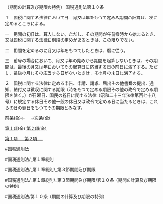 （期間の計算及び期限の特例）
国税通則法第１０条

１　国税に関する法律において日、月又は年をもつて定める期間の計算は、次に定めるところによる。

一　期間の初日は、算入しない。ただし、その期間が午前零時から始まるとき、又は国税に関する法律に別段の定めがあるときは、この限りでない。

二　期間を定めるのに月又は年をもつてしたときは、暦に従う。

三　前号の場合において、月又は年の始めから期間を起算しないときは、その期間は、最後の月又は年においてその起算日に応当する日の前日に満了する。ただし、最後の月にその応当する日がないときは、その月の末日に満了する。

２　国税に関する法律に定める申告、申請、請求、届出その他書類の提出、通知、納付又は徴収に関する期限（時をもつて定める期限その他の政令で定める期限を除く。）が日曜日、国民の祝日に関する法律（昭和二十三年法律第百七十八号）に規定する休日その他一般の休日又は政令で定める日に当たるときは、これらの日の翌日をもつてその期限とみなす。

~~前条(全)←~~　  [→次条(全)](国税通則法＿＿＿＿＿第１１条_.md)

[第１項(全)](国税通則法＿＿＿＿＿第１０条第１項_.md)  [第２項(全)](国税通則法＿＿＿＿＿第１０条第２項_.md)  

[第１項 　 ](国税通則法＿＿＿＿＿第１０条第１項.md)  [第２項 　 ](国税通則法＿＿＿＿＿第１０条第２項.md)  

#国税通則法

#国税通則法/_第１章総則

#国税通則法/_第１章総則/_第３節期間及び期限

#国税通則法/_第１章総則/_第３節期間及び期限/第１０条（期間の計算及び期限の特例）

#国税通則法/第１０条（期間の計算及び期限の特例）

